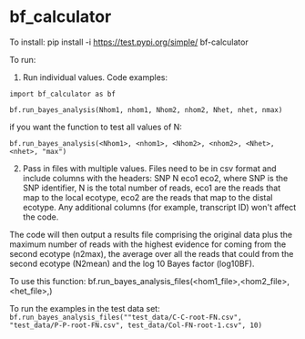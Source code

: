 # bf_calculator

To install: pip install -i https://test.pypi.org/simple/ bf-calculator

To run: 

1. Run individual values. Code examples:

  `import bf_calculator as bf`
  
  `bf.run_bayes_analysis(Nhom1, nhom1, Nhom2, nhom2, Nhet, nhet, nmax)`

if you want the function to test all values of N:

  `bf.run_bayes_analysis(<Nhom1>, <nhom1>, <Nhom2>, <nhom2>, <Nhet>, <nhet>, "max")`
  
2. Pass in files with multiple values. Files need to be in csv format and include columns with the headers: SNP N eco1 eco2, where SNP is the SNP identifier, N is the total number of reads, eco1 are the reads that map to the local ecotype, eco2 are the reads that map to the distal ecotype. Any additional columns (for example, transcript ID) won't affect the code.

The code will then output a results file comprising the original data plus the maximum number of reads with the highest evidence for coming from the second ecotype (n2max), the average over all the reads that could from the second ecotype (N2mean) and the log 10 Bayes factor (log10BF).

To use this function: bf.run_bayes_analysis_files(<hom1_file>,<hom2_file>,<het_file>,<nmax>)

To run the examples in the test data set: `bf.run_bayes_analysis_files(""test_data/C-C-root-FN.csv", "test_data/P-P-root-FN.csv", test_data/Col-FN-root-1.csv", 10)`
